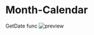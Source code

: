 # Month-Calendar
GetDate func
![preview](https://user-images.githubusercontent.com/70612038/198342531-a6860ea5-ff13-443d-8120-d1e341f76694.jpg)

